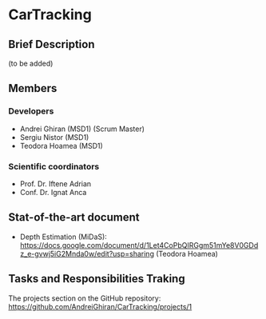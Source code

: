 # CarTracking
## Brief Description
  (to be added)

## Members
### Developers
- Andrei Ghiran (MSD1) (Scrum Master)
- Sergiu Nistor (MSD1)
- Teodora Hoamea (MSD1)
### Scientific coordinators
- Prof. Dr. Iftene Adrian
- Conf. Dr. Ignat Anca

## Stat-of-the-art document
- Depth Estimation (MiDaS): https://docs.google.com/document/d/1Let4CoPbQIRGgm51mYe8V0GDdz_e-gvwj5iG2Mnda0w/edit?usp=sharing (Teodora Hoamea)

## Tasks and Responsibilities Traking
The projects section on the GitHub repository: https://github.com/AndreiGhiran/CarTracking/projects/1
